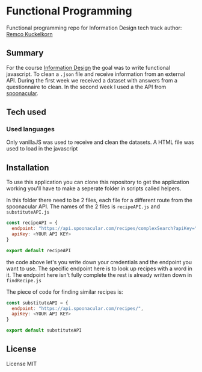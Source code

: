 # Functional Programming

Functional programming repo for Information Design tech track
author: [Remco Kuckelkorn](https://github.com/Kuckelkorn)

## Summary

For the course [Information Design](https://github.com/cmda-tt/course-21-22) the goal was to write functional javascript. To clean a `.json` file and receive information from an external API. During the first week we received a dataset with answers from a questionnaire to clean. In the second week I used a the API from [spoonacular](https://spoonacular.com/food-api).

## Tech used

### Used languages

Only vanillaJS was used to receive and clean the datasets. A HTML file was used to load in the javascript

## Installation

To use this application you can clone this repository to get the application working you'll have to make a seperate folder in scripts called helpers.

In this folder there need to be 2 files, each file for a different route from the spoonacular API. The names of the 2 files is `recipeAPI.js` and `substituteAPI.js`

```javascript
const recipeAPI = {
  endpoint: "https://api.spoonacular.com/recipes/complexSearch?apiKey=",
  apiKey: <YOUR API KEY>
}

export default recipeAPI
```

the code above let's you write down your credentials and the endpoint you want to use. The specific endpoint here is to look up recipes with a word in it. The endpoint here isn't fully complete the rest is already written down in `findRecipe.js`

The piece of code for finding similar recipes is:

```javascript
const substituteAPI = {
  endpoint: "https://api.spoonacular.com/recipes/",
  apiKey: <YOUR API KEY>
}

export default substituteAPI
```


## License

License MIT
